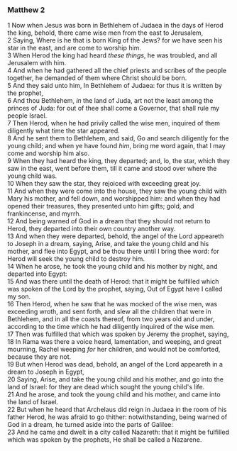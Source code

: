 ### Matthew 2

1 Now when Jesus was born in Bethlehem of Judaea in the days of Herod the king, behold, there came wise men from the east to Jerusalem,  
2 Saying, Where is he that is born King of the Jews? for we have seen his star in the east, and are come to worship him.  
3 When Herod the king had heard *these things*, he was troubled, and all Jerusalem with him.  
4 And when he had gathered all the chief priests and scribes of the people together, he demanded of them where Christ should be born.  
5 And they said unto him, In Bethlehem of Judaea: for thus it is written by the prophet,  
6 And thou Bethlehem, *in* the land of Juda, art not the least among the princes of Juda: for out of thee shall come a Governor, that shall rule my people Israel.  
7 Then Herod, when he had privily called the wise men, inquired of them diligently what time the star appeared.  
8 And he sent them to Bethlehem, and said, Go and search diligently for the young child; and when ye have found *him*, bring me word again, that I may come and worship him also.  
9 When they had heard the king, they departed; and, lo, the star, which they saw in the east, went before them, till it came and stood over where the young child was.  
10 When they saw the star, they rejoiced with exceeding great joy.  
11 And when they were come into the house, they saw the young child with Mary his mother, and fell down, and worshipped him: and when they had opened their treasures, they presented unto him gifts; gold, and frankincense, and myrrh.  
12 And being warned of God in a dream that they should not return to Herod, they departed into their own country another way.  
13 And when they were departed, behold, the angel of the Lord appeareth to Joseph in a dream, saying, Arise, and take the young child and his mother, and flee into Egypt, and be thou there until I bring thee word: for Herod will seek the young child to destroy him.  
14 When he arose, he took the young child and his mother by night, and departed into Egypt:  
15 And was there until the death of Herod: that it might be fulfilled which was spoken of the Lord by the prophet, saying, Out of Egypt have I called my son.  
16 Then Herod, when he saw that he was mocked of the wise men, was exceeding wroth, and sent forth, and slew all the children that were in Bethlehem, and in all the coasts thereof, from two years old and under, according to the time which he had diligently inquired of the wise men.  
17 Then was fulfilled that which was spoken by Jeremy the prophet, saying,  
18 In Rama was there a voice heard, lamentation, and weeping, and great mourning, Rachel weeping *for* her children, and would not be comforted, because they are not.  
19 But when Herod was dead, behold, an angel of the Lord appeareth in a dream to Joseph in Egypt,  
20 Saying, Arise, and take the young child and his mother, and go into the land of Israel: for they are dead which sought the young child's life.  
21 And he arose, and took the young child and his mother, and came into the land of Israel.  
22 But when he heard that Archelaus did reign in Judaea in the room of his father Herod, he was afraid to go thither: notwithstanding, being warned of God in a dream, he turned aside into the parts of Galilee:  
23 And he came and dwelt in a city called Nazareth: that it might be fulfilled which was spoken by the prophets, He shall be called a Nazarene.  
